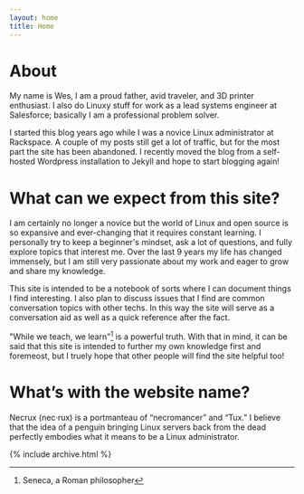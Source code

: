 ```yaml
---
layout: home
title: Home
---
```


# About

My name is Wes, I am a proud father, avid traveler, and 3D printer enthusiast. I also do Linuxy stuff for work as a lead systems engineer at Salesforce; basically I am a professional problem solver.

I started this blog years ago while I was a novice Linux administrator at Rackspace. A couple of my posts still get a lot of traffic, but for the most part the site has been abandoned. I recently moved the blog from a self-hosted Wordpress installation to Jekyll and hope to start blogging again!

What can we expect from this site?
======
I am certainly no longer a novice but the world of Linux and open source is so expansive and ever-changing that it requires constant learning. I personally try to keep a beginner's mindset, ask a lot of questions, and fully explore topics that interest me. Over the last 9 years my life has changed immensely, but I am still very passionate about my work and eager to grow and share my knowledge.

This site is intended to be a notebook of sorts where I can document things I find interesting. I also plan to discuss issues that I find are common conversation topics with other techs. In this way the site will serve as a conversation aid as well as a quick reference after the fact.

"While we teach, we learn"[^1] is a powerful truth. With that in mind, it can be said that this site is intended to further my own knowledge first and foremeost, but I truely hope that other people will find the site helpful too!

What’s with the website name?
======
Necrux (nec·rux) is a portmanteau of “necromancer” and “Tux.” I believe that the idea of a penguin bringing Linux servers back from the dead perfectly embodies what it means to be a Linux administrator.

[^1]: Seneca, a Roman philosopher

{% include archive.html %}
